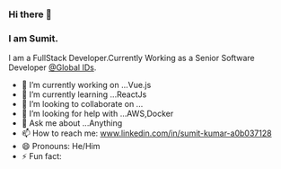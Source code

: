 ### Hi there 👋
### I am Sumit.
I am a FullStack Developer.Currently Working as a Senior Software Developer [@Global IDs](https://www.globalids.com/).
<!-- ![inkedIn](www.linkedin.com/in/sumit-kumar-a0b037128) -->

- 🔭 I’m currently working on ...Vue.js
- 🌱 I’m currently learning ...ReactJs
- 👯 I’m looking to collaborate on ...
- 🤔 I’m looking for help with ...AWS,Docker
- 💬 Ask me about ...Anything
- 📫 How to reach me: www.linkedin.com/in/sumit-kumar-a0b037128
- 😄 Pronouns: He/Him
- ⚡ Fun fact: 
